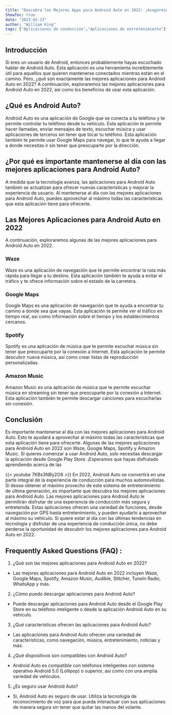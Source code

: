 ```yaml
---
title: "Descubra los Mejores Apps para Android Auto en 2022: ¡Asegúrese de no Perderse Esto!"
ShowToc: true 
date: "2023-02-23"
author: "William King" 
tags: ["Aplicaciones de conducción","Aplicaciones de entretenimiento"]
---
```

## Introducción 

Si eres un usuario de Android, entonces probablemente hayas escuchado hablar de Android Auto. Esta aplicación es una herramienta increíblemente útil para aquellos que quieren mantenerse conectados mientras están en el camino. Pero, ¿qué son exactamente las mejores aplicaciones para Android Auto en 2022? A continuación, exploraremos las mejores aplicaciones para Android Auto en 2022, así como los beneficios de usar esta aplicación.

## ¿Qué es Android Auto? 

Android Auto es una aplicación de Google que se conecta a tu teléfono y te permite controlar tu teléfono desde tu vehículo. Esta aplicación te permite hacer llamadas, enviar mensajes de texto, escuchar música y usar aplicaciones de terceros sin tener que tocar tu teléfono. Esta aplicación también te permite usar Google Maps para navegar, lo que te ayuda a llegar a donde necesitas ir sin tener que preocuparte por la dirección.

## ¿Por qué es importante mantenerse al día con las mejores aplicaciones para Android Auto? 

A medida que la tecnología avanza, las aplicaciones para Android Auto también se actualizan para ofrecer nuevas características y mejorar la experiencia de usuario. Al mantenerse al día con las mejores aplicaciones para Android Auto, puedes aprovechar al máximo todas las características que esta aplicación tiene para ofrecerte.

## Las Mejores Aplicaciones para Android Auto en 2022 

A continuación, exploraremos algunas de las mejores aplicaciones para Android Auto en 2022. 

### Waze 

Waze es una aplicación de navegación que te permite encontrar la ruta más rápida para llegar a tu destino. Esta aplicación también te ayuda a evitar el tráfico y te ofrece información sobre el estado de la carretera.

### Google Maps 

Google Maps es una aplicación de navegación que te ayuda a encontrar tu camino a donde sea que vayas. Esta aplicación te permite ver el tráfico en tiempo real, así como información sobre el tiempo y los establecimientos cercanos.

### Spotify 

Spotify es una aplicación de música que te permite escuchar música sin tener que preocuparte por la conexión a Internet. Esta aplicación te permite descubrir nueva música, así como crear listas de reproducción personalizadas.

### Amazon Music 

Amazon Music es una aplicación de música que te permite escuchar música en streaming sin tener que preocuparte por la conexión a Internet. Esta aplicación también te permite descargar canciones para escucharlas sin conexión.

## Conclusión 

Es importante mantenerse al día con las mejores aplicaciones para Android Auto. Esto te ayudará a aprovechar al máximo todas las características que esta aplicación tiene para ofrecerte. Algunas de las mejores aplicaciones para Android Auto en 2022 son Waze, Google Maps, Spotify y Amazon Music. Si quieres comenzar a usar Android Auto, solo necesitas descargar la aplicación desde Google Play Store. ¡Esperamos que hayas disfrutado aprendiendo acerca de las

{{< youtube 7KBs3NBy2O8 >}} 
En 2022, Android Auto se convertirá en una parte integral de la experiencia de conducción para muchos automovilistas. Si desea obtener el máximo provecho de este sistema de entretenimiento de última generación, es importante que descubra los mejores aplicaciones para Android Auto. Las mejores aplicaciones para Android Auto le permitirán disfrutar de una experiencia de conducción más segura y entretenida. Estas aplicaciones ofrecen una variedad de funciones, desde navegación por GPS hasta entretenimiento, y pueden ayudarlo a aprovechar al máximo su vehículo. Si quiere estar al día con las últimas tendencias en tecnología y disfrutar de una experiencia de conducción única, no debe perderse la oportunidad de descubrir los mejores aplicaciones para Android Auto en 2022.

## Frequently Asked Questions (FAQ) :
1. ¿Qué son las mejores aplicaciones para Android Auto en 2022?
- Las mejores aplicaciones para Android Auto en 2022 incluyen Waze, Google Maps, Spotify, Amazon Music, Audible, Stitcher, TuneIn Radio, WhatsApp y más.

2. ¿Cómo puedo descargar aplicaciones para Android Auto?
- Puede descargar aplicaciones para Android Auto desde el Google Play Store en su teléfono inteligente o desde la aplicación Android Auto en su vehículo.

3. ¿Qué características ofrecen las aplicaciones para Android Auto?
- Las aplicaciones para Android Auto ofrecen una variedad de características, como navegación, música, entretenimiento, noticias y más.

4. ¿Qué dispositivos son compatibles con Android Auto?
- Android Auto es compatible con teléfonos inteligentes con sistema operativo Android 5.0 (Lollipop) o superior, así como con una amplia variedad de vehículos.

5. ¿Es seguro usar Android Auto?
- Sí, Android Auto es seguro de usar. Utiliza la tecnología de reconocimiento de voz para que pueda interactuar con sus aplicaciones de manera segura sin tener que quitar las manos del volante.



